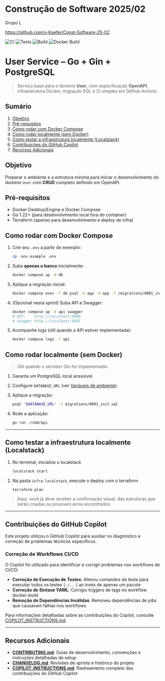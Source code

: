 # Construção de Software 2025/02
Grupo L

https://github.com/v-Kaefer/Const-Software-25-02

![CI](https://github.com/v-Kaefer/Const-Software-25-02/actions/workflows/ci.yaml/badge.svg)
![Tests](https://github.com/v-Kaefer/Const-Software-25-02/actions/workflows/tests.yaml/badge.svg)
![Build](https://github.com/v-Kaefer/Const-Software-25-02/actions/workflows/build.yaml/badge.svg)
![Docker Build](https://github.com/v-Kaefer/Const-Software-25-02/actions/workflows/docker-build.yaml/badge.svg)

# User Service – Go + Gin + PostgreSQL

> Serviço base para o domínio **User**, com especificação **OpenAPI**, infraestrutura Docker, migração SQL e CI simples em GitHub Actions.

## Sumário
1. [Objetivo](#objetivo)
2. [Pré-requisitos](#pré-requisitos)
3. [Como rodar com Docker Compose](#como-rodar-com-docker-compose)
4. [Como rodar localmente (sem Docker)](#como-rodar-localmente-sem-docker)
5. [Como testar a infraestrutura localmente (Localstack)](#como-testar-a-infraestrutura-localmente-localstack)
6. [Contribuições do GitHub Copilot](#contribuições-do-github-copilot)
7. [Recursos Adicionais](#recursos-adicionais)


## Objetivo
Preparar o ambiente e a estrutura mínima para iniciar o desenvolvimento do domínio `User` com **CRUD** completo definido em OpenAPI.

## Pré-requisitos
- Docker Desktop/Engine e Docker Compose
- Go 1.22+ (para desenvolvimento local fora do container)
- Terraform (apenas para desenvolvimento e deploy de infra)

## Como rodar com Docker Compose
1. Crie seu `.env` a partir do exemplo:
   ```bash
   cp .env.example .env
    ```
2. Suba **apenas o banco** inicialmente:

   ```bash
   docker compose up -d db
   ```
3. Aplique a migração inicial:

   ```bash
   docker compose exec -T db psql -U app -d app -f /migrations/0001_init.sql
   ```
4. (Opcional nesta sprint) Suba API e Swagger:

   ```bash
   docker compose up -d api swagger
   # API:    http://localhost:8080
   # Swagger http://localhost:8081
   ```
5. Acompanhe logs (útil quando a API estiver implementada):

   ```bash
   docker compose logs -f api
   ```

## Como rodar localmente (sem Docker)

> Útil quando o servidor Gin for implementado.

1. Garanta um PostgreSQL local acessível.
2. Configure `DATABASE_URL` (ver [Variáveis de ambiente](./CONTRIBUTING.md)).
3. Aplique a migração:

   ```bash
   psql "$DATABASE_URL" -f migrations/0001_init.sql
   ```
4. Rode a aplicação:

   ```bash
   go run ./cmd/api
   ```

---


## Como testar a infraestrutura localmente (Localstack)

1. No terminal, inicialize o localstack
   ```bash
   localstack start
   ```

2. Na pasta ``infra-localstack``, execute o deploy com o terraform

   ```bash
   terraform plan
   ```
>Aqui, você já deve receber a confirmação visual, das estruturas que serão criadas ou possíveis erros encontrados.

---
## Contribuições do GitHub Copilot

Este projeto utilizou o GitHub Copilot para auxiliar no diagnóstico e correção de problemas técnicos específicos.


### Correção de Workflows CI/CD
O Copilot foi utilizado para identificar e corrigir problemas nos workflows de CI/CD:
- **Correção de Execução de Testes**: Alterou comandos de teste para executar todos os testes (`./...`) ao invés de apenas um pacote
- **Correção de Sintaxe YAML**: Corrigiu triggers de tags no workflow docker-build
- **Remoção de Dependências Inválidas**: Removeu dependências de jobs que causavam falhas nos workflows

Para informações detalhadas sobre as contribuições do Copilot, consulte [COPILOT_INSTRUCTIONS.md](./COPILOT_INSTRUCTIONS.md).

---

## Recursos Adicionais

- **[CONTRIBUTING.md](./CONTRIBUTING.md)**: Guias de desenvolvimento, convenções e instruções detalhadas de setup
- **[CHANGELOG.md](./CHANGELOG.md)**: Revisões de sprints e histórico do projeto
- **[COPILOT_INSTRUCTIONS.md](./COPILOT_INSTRUCTIONS.md)**: Rastreamento completo das contribuições do GitHub Copilot
